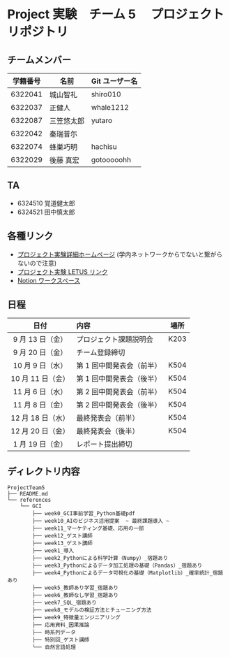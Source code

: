 # Project 実験　チーム 5 　プロジェクトリポジトリ

## チームメンバー

| 学籍番号 | 名前       | Git ユーザー名 |
| -------- | ---------- | -------------- |
| 6322041  | 城山智礼   | shiro010       |
| 6322037  | 正健人     | whale1212      |
| 6322087  | 三笠悠太郎 | yutaro         |
| 6322042  | 秦瑞普尓   |                |
| 6322074  | 蜂巣巧明   | hachisu        |
| 6322029  | 後藤 真宏  | gotooooohh     |

## TA

- 6324510 覚道健太郎
- 6324521 田中慎太郎

## 各種リンク

- [プロジェクト実験詳細ホームページ](http://www.is.noda.tus.ac.jp/isws/project24/index.html) (学内ネットワークからでないと繋がらないので注意)
- [プロジェクト実験 LETUS リンク](https://letus.ed.tus.ac.jp/course/view.php?id=178957)
- [Notion ワークスペース](https://www.notion.so/b74726b5a381413bb23a73e6124b0b6a)

## 日程

|       日付        | 内容                      | 場所 |
| :---------------: | :------------------------ | ---- |
| 9 月 13 日（金）  | プロジェクト課題説明会    | K203 |
| 9 月 20 日（金）  | チーム登録締切            |      |
| 10 月 9 日（水）  | 第 1 回中間発表会（前半） | K504 |
| 10 月 11 日（金） | 第 1 回中間発表会（後半） | K504 |
| 11 月 6 日（水）  | 第 2 回中間発表会（前半） | K504 |
| 11 月 8 日（金）  | 第 2 回中間発表会（後半） | K504 |
| 12 月 18 日（水） | 最終発表会（前半）        | K504 |
| 12 月 20 日（金） | 最終発表会（後半）        | K504 |
| 1 月 19 日（金）  | レポート提出締切          |      |

## ディレクトリ内容

```
ProjectTeam5
├── README.md
└── references
    └── GCI
        ├── week0_GCI事前学習_Python基礎pdf
        ├── week10_AIのビジネス活用提案  ~ 最終課題導入 ~
        ├── week11_マーケティング基礎、応用の一部
        ├── week12_ゲスト講師
        ├── week13_ゲスト講師
        ├── week1_導入
        ├── week2_Pythonによる科学計算（Numpy）_宿題あり
        ├── week3_Pythonによるデータ加工処理の基礎（Pandas）_宿題あり
        ├── week4_Pythonによるデータ可視化の基礎（Matplotlib）_確率統計_宿題あり
        ├── week5_教師あり学習_宿題あり
        ├── week6_教師なし学習_宿題あり
        ├── week7_SQL_宿題あり
        ├── week8_モデルの検証方法とチューニング方法
        ├── week9_特徴量エンジニアリング
        ├── 応用資料_因果推論
        ├── 時系列データ
        ├── 特別回_ゲスト講師
        └── 自然言語処理
```

